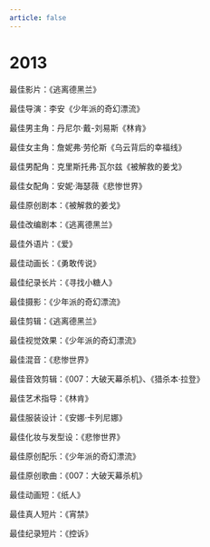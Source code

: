 ```yaml
---
article: false
---
```


# 2013

最佳影片：《逃离德黑兰》

最佳导演：李安《少年派的奇幻漂流》

最佳男主角：丹尼尔·戴-刘易斯《林肯》

最佳女主角：詹妮弗·劳伦斯《乌云背后的幸福线》

最佳男配角：克里斯托弗·瓦尔兹《被解救的姜戈》

最佳女配角：安妮·海瑟薇《悲惨世界》

最佳原创剧本：《被解救的姜戈》

最佳改编剧本：《逃离德黑兰》

最佳外语片：《爱》

最佳动画长：《勇敢传说》

最佳纪录长片：《寻找小糖人》

最佳摄影：《少年派的奇幻漂流》

最佳剪辑：《逃离德黑兰》

最佳视觉效果：《少年派的奇幻漂流》

最佳混音：《悲惨世界》

最佳音效剪辑：《007：大破天幕杀机》、《猎杀本·拉登》

最佳艺术指导：《林肯》

最佳服装设计：《安娜·卡列尼娜》

最佳化妆与发型设：《悲惨世界》

最佳原创配乐：《少年派的奇幻漂流》

最佳原创歌曲：《007：大破天幕杀机》

最佳动画短：《纸人》

最佳真人短片：《宵禁》

最佳纪录短片：《控诉》